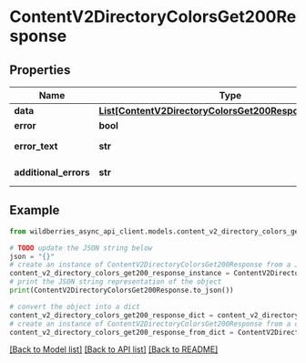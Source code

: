 # ContentV2DirectoryColorsGet200Response


## Properties

Name | Type | Description | Notes
------------ | ------------- | ------------- | -------------
**data** | [**List[ContentV2DirectoryColorsGet200ResponseDataInner]**](ContentV2DirectoryColorsGet200ResponseDataInner.md) |  | [optional] 
**error** | **bool** | Флаг ошибки | [optional] 
**error_text** | **str** | Описание ошибки | [optional] 
**additional_errors** | **str** | Дополнительные ошибки | [optional] 

## Example

```python
from wildberries_async_api_client.models.content_v2_directory_colors_get200_response import ContentV2DirectoryColorsGet200Response

# TODO update the JSON string below
json = "{}"
# create an instance of ContentV2DirectoryColorsGet200Response from a JSON string
content_v2_directory_colors_get200_response_instance = ContentV2DirectoryColorsGet200Response.from_json(json)
# print the JSON string representation of the object
print(ContentV2DirectoryColorsGet200Response.to_json())

# convert the object into a dict
content_v2_directory_colors_get200_response_dict = content_v2_directory_colors_get200_response_instance.to_dict()
# create an instance of ContentV2DirectoryColorsGet200Response from a dict
content_v2_directory_colors_get200_response_from_dict = ContentV2DirectoryColorsGet200Response.from_dict(content_v2_directory_colors_get200_response_dict)
```
[[Back to Model list]](../README.md#documentation-for-models) [[Back to API list]](../README.md#documentation-for-api-endpoints) [[Back to README]](../README.md)


